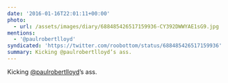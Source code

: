 ```yaml
---
date: '2016-01-16T22:01:11+00:00'
photo:
  - url: /assets/images/diary/688485426517159936-CY392DWWYAE1sG9.jpg
mentions:
  - '@paulrobertlloyd'
syndicated: 'https://twitter.com/roobottom/status/688485426517159936'
summary: Kicking @paulrobertlloyd’s ass.
---
```

Kicking [@paulrobertlloyd](https://twitter.com/@paulrobertlloyd)’s ass. 
